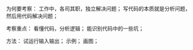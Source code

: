 为何要考察：
    工作中，各司其职，独立解决问题；
    写代码的本质就是分析问题，然后用代码解决问题；

考察重点：
    看懂代码，分析逻辑；
    能识别代码中的一些坑；

方法：
    试运行输入输出；
    示例；
    画图；